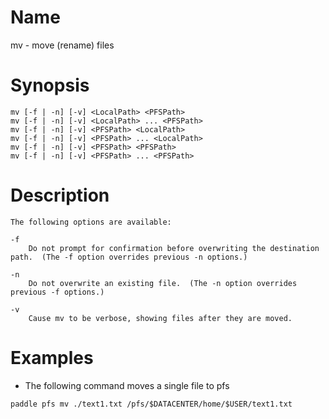 # Name  
mv - move (rename) files


# Synopsis
```
mv [-f | -n] [-v] <LocalPath> <PFSPath>
mv [-f | -n] [-v] <LocalPath> ... <PFSPath>
mv [-f | -n] [-v] <PFSPath> <LocalPath> 
mv [-f | -n] [-v] <PFSPath> ... <LocalPath> 
mv [-f | -n] [-v] <PFSPath> <PFSPath> 
mv [-f | -n] [-v] <PFSPath> ... <PFSPath> 
```

# Description
```
The following options are available:

-f      
	Do not prompt for confirmation before overwriting the destination path.  (The -f option overrides previous -n options.)

-n      
	Do not overwrite an existing file.  (The -n option overrides previous -f options.)

-v      
	Cause mv to be verbose, showing files after they are moved.
```

# Examples
- The following command moves a single file to pfs

```
paddle pfs mv ./text1.txt /pfs/$DATACENTER/home/$USER/text1.txt
```
